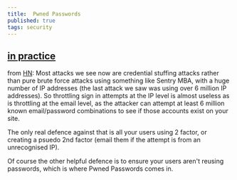 ```yaml
---
title: 	Pwned Passwords
published: true
tags: security
---
```

## [in practice](https://www.troyhunt.com/pwned-passwords-in-practice-real-world-examples-of-blocking-the-worst-passwords/)
from [HN](https://news.ycombinator.com/item?id=17177518):
Most attacks we see now are credential stuffing attacks rather than pure brute force attacks using something like Sentry MBA, with a huge number of IP addresses (the last attack we saw was using over 6 million IP addresses). So throttling sign in attempts at the IP level is almost useless as is throttling at the email level, as the attacker can attempt at least 6 million known email/password combinations to see if those accounts exist on your site.

The only real defence against that is all your users using 2 factor, or creating a psuedo 2nd factor (email them if the attempt is from an unrecognised IP).

Of course the other helpful defence is to ensure your users aren't reusing passwords, which is where Pwned Passwords comes in.

